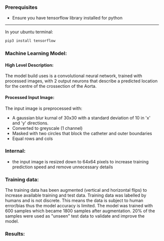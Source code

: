 ### Prerequisites
- Ensure you have tensorflow library installed for python
---
In your ubuntu terminal:
```Ruby
pip3 install tensorflow
```

### Machine Learning Model:
#### High Level Description:
The model build uses is a convolutional neural network, trained with processed images, with 2 output neurons that describe a predicted location for the centre of the crossection of the Aorta.

#### Processed Input Image:
The input image is preprocessed with:
- A gaussian blur kurnal of 30x30 with a standard deviation of 10 in 'x' and 'y' directions.
- Converted to greyscale (1 channel)
- Masked with two circles that block the catheter and outer boundaries
- Equal rows and cols

### Internal:
- the input image is resized down to 64x64 pixels to increase training prediction speed and remove unnecessary details

### Training data:
The training data has been augmented (vertical and horizontal flips) to increase available training and test data.
Training data was labelled by humans and is not discrete. This means the data is subject to human error/bias thus the model accuracy is limited.
The model was trained with 600 samples which became 1800 samples after augmentation.
20% of the samples were used as "unseen" test data to validate and improve the model.

### Results:

